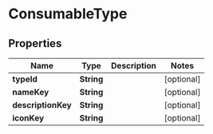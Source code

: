 

# ConsumableType


## Properties

| Name | Type | Description | Notes |
|------------ | ------------- | ------------- | -------------|
|**typeId** | **String** |  |  [optional] |
|**nameKey** | **String** |  |  [optional] |
|**descriptionKey** | **String** |  |  [optional] |
|**iconKey** | **String** |  |  [optional] |



